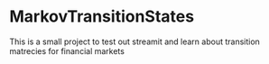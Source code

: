 # MarkovTransitionStates

This is a small project to test out streamit and learn about transition matrecies for financial markets
